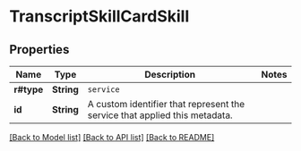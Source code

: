 # TranscriptSkillCardSkill

## Properties

Name | Type | Description | Notes
------------ | ------------- | ------------- | -------------
**r#type** | **String** | `service` | 
**id** | **String** | A custom identifier that represent the service that applied this metadata. | 

[[Back to Model list]](../README.md#documentation-for-models) [[Back to API list]](../README.md#documentation-for-api-endpoints) [[Back to README]](../README.md)


